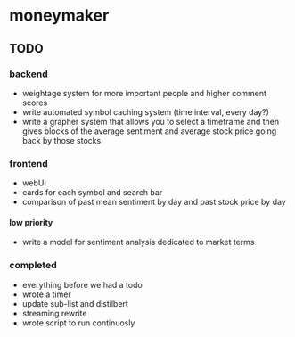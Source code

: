 # moneymaker
 
## TODO
### backend

- weightage system for more important people and higher comment scores
- write automated symbol caching system (time interval, every day?)
- write a grapher system that allows you to select a timeframe and then gives blocks of the average sentiment and average stock price going back by those stocks

### frontend
- webUI 
- cards for each symbol and search bar
- comparison of past mean sentiment by day and past stock price by day

#### low priority
- write a model for sentiment analysis dedicated to market terms

### completed
- everything before we had a todo
- wrote a timer
- update sub-list and distilbert
- streaming rewrite
- wrote script to run continuosly

